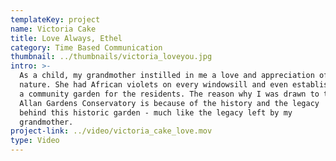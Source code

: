 ```yaml
---
templateKey: project
name: Victoria Cake
title: Love Always, Ethel
category: Time Based Communication
thumbnail: ../thumbnails/victoria_loveyou.jpg
intro: >-
  As a child, my grandmother instilled in me a love and appreciation of
  nature. She had African violets on every windowsill and even established
  a community garden for the residents. The reason why I was drawn to the
  Allan Gardens Conservatory is because of the history and the legacy
  behind this historic garden - much like the legacy left by my
  grandmother.
project-link: ../video/victoria_cake_love.mov
type: Video
---
```

